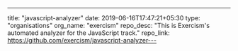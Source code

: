 ---
title: "javascript-analyzer"
date: 2019-06-16T17:47:21+05:30
type: "organisations"
org_name: "exercism"
repo_desc: "This is Exercism's automated analyzer for the JavaScript track."
repo_link: https://github.com/exercism/javascript-analyzer---